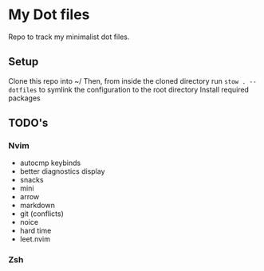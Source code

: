 # My Dot files
Repo to track my minimalist dot files. 

## Setup
Clone this repo into ~/ Then, from inside the cloned directory run `stow . --dotfiles` to symlink the configuration to the root directory
Install required packages

## TODO's

### Nvim
- autocmp keybinds
- better diagnostics display
- snacks
- mini
- arrow
- markdown
- git (conflicts)
- noice
- hard time
- leet.nvim

### Zsh
